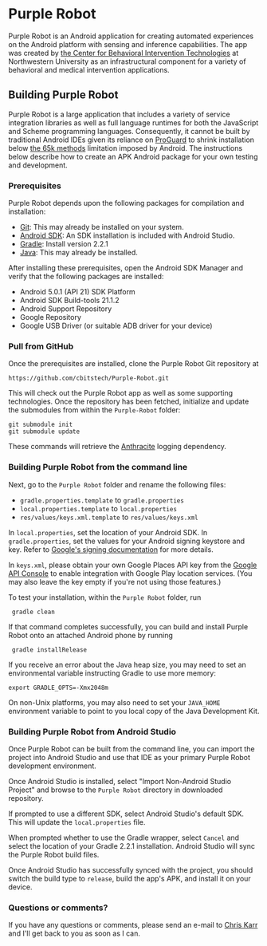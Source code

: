 Purple Robot
====================

Purple Robot is an Android application for creating automated experiences on the Android platform with sensing and inference capabilities. The app was created by [the Center for Behavioral Intervention Technologies](http://cbits.northwestern.edu) at Northwestern University as an infrastructural component for a variety of behavioral and medical intervention applications.


## Building Purple Robot

Purple Robot is a large application that includes a variety of service integration libraries as well as full language runtimes for both the JavaScript and Scheme programming languages. Consequently, it cannot be built by traditional Android IDEs given its reliance on [ProGuard](http://proguard.sourceforge.net/) to shrink installation below [the 65k methods](https://code.google.com/p/android/issues/detail?id=58008) limitation imposed by Android. The instructions below describe how to create an APK Android package for your own testing and development.

### Prerequisites

Purple Robot depends upon the following packages for compilation and installation:

* [Git](http://git-scm.com/): This may already be installed on your system.
* [Android SDK](http://developer.android.com/sdk/index.html): An SDK installation is included with Android Studio.
* [Gradle](http://www.gradle.org/): Install version 2.2.1
* [Java](http://www.oracle.com/technetwork/java/index.html): This may already be installed.

After installing these prerequisites, open the Android SDK Manager and verify that the following packages are installed:

* Android 5.0.1 (API 21) SDK Platform
* Android SDK Build-tools 21.1.2
* Android Support Repository
* Google Repository
* Google USB Driver (or suitable ADB driver for your device)

### Pull from GitHub

Once the prerequisites are installed, clone the Purple Robot Git repository at

    https://github.com/cbitstech/Purple-Robot.git
  
This will check out the Purple Robot app as well as some supporting technologies. Once the repository has been fetched, initialize and update the submodules from within the `Purple-Robot` folder:

    git submodule init
    git submodule update

These commands will retrieve the [Anthracite](https://github.com/cbitstech/anthracite-clients-android) logging dependency.

### Building Purple Robot from the command line

Next, go to the `Purple Robot` folder and rename the following files:

* `gradle.properties.template` to `gradle.properties`
* `local.properties.template` to `local.properties`
* `res/values/keys.xml.template` to `res/values/keys.xml`
    
In `local.properties`, set the location of your Android SDK. In `gradle.properties`, set the values for your Android signing keystore and key. Refer to [Google's signing documentation](http://developer.android.com/tools/publishing/app-signing.html) for more details.

In `keys.xml`, please obtain your own Google Places API key from the [Google API Console](https://code.google.com/apis/console/?pli=1) to enable integration with Google Play location services. (You may also leave the key empty if you're not using those features.)

To test your installation, within the `Purple Robot` folder, run

     gradle clean
    
If that command completes successfully, you can build and install Purple Robot onto an attached Android phone by running

     gradle installRelease
    
If you receive an error about the Java heap size, you may need to set an environmental variable instructing Gradle to use more memory:

    export GRADLE_OPTS=-Xmx2048m
    
On non-Unix platforms, you may also need to set your `JAVA_HOME` environment variable to point to you local copy of the Java Development Kit.

### Building Purple Robot from Android Studio

Once Purple Robot can be built from the command line, you can import the project into Android Studio and use that IDE as your primary Purple Robot development environment.

Once Android Studio is installed, select "Import Non-Android Studio Project" and browse to the `Purple Robot` directory in downloaded repository.

If prompted to use a different SDK, select Android Studio's default SDK. This will update the `local.properties` file.

When prompted whether to use the Gradle wrapper, select `Cancel` and select the location of your Gradle 2.2.1 installation. Android Studio will sync the Purple Robot build files.

Once Android Studio has successfully synced with the project, you should switch the build type to `release`, build the app's APK, and install it on your device.


### Questions or comments?

If you have any questions or comments, please send an e-mail to [Chris Karr](mailto:c-karr@northwestern.edu) and I'll get back to you as soon as I can.
